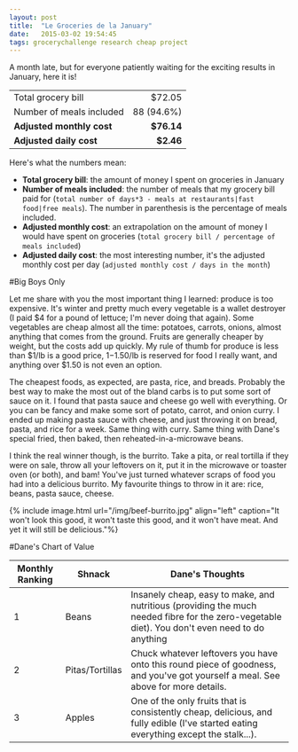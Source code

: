 ```yaml
---
layout: post
title:  "Le Groceries de la January"
date:   2015-03-02 19:54:45
tags: grocerychallenge research cheap project
---
```


A month late, but for everyone patiently waiting for the exciting results in January, here it is!

|                          |            |
|:-------------------------|-----------:|
| Total grocery bill       | $72.05     |
| Number of meals included | 88 (94.6%) |
| **Adjusted monthly cost**    | **$76.14**     |
| **Adjusted daily cost**      | **$2.46**      |


Here's what the numbers mean:

 - **Total grocery bill**: the amount of money I spent on groceries in January
 - **Number of meals included**: the number of meals that my grocery bill paid for (`total number of days*3 - meals at restaurants|fast food|free meals`). The number in parenthesis is the percentage of meals included.
 - **Adjusted monthly cost**: an extrapolation on the amount of money I would have spent on groceries (`total grocery bill / percentage of meals included`)
 - **Adjusted daily cost**: the most interesting number, it's the adjusted monthly cost per day (`adjusted monthly cost / days in the month`)

#Big Boys Only

Let me share with you the most important thing I learned: produce is too expensive. It's winter and pretty much every vegetable is a wallet destroyer (I paid $4 for a pound of lettuce; I'm never doing that again). Some vegetables are cheap almost all the time: potatoes, carrots, onions, almost anything that comes from the ground. Fruits are generally cheaper by weight, but the costs add up quickly. My rule of thumb for produce is less than $1/lb is a good price, $1-$1.50/lb is reserved for food I really want, and anything over $1.50 is not even an option.

The cheapest foods, as expected, are pasta, rice, and breads. Probably the best way to make the most out of the bland carbs is to put some sort of sauce on it. I found that pasta sauce and cheese go well with everything. Or you can be fancy and make some sort of potato, carrot, and onion curry. I ended up making pasta sauce with cheese, and just throwing it on bread, pasta, and rice for a week. Same thing with curry. Same thing with Dane's special fried, then baked, then reheated-in-a-microwave beans.

I think the real winner though, is the burrito. Take a pita, or real tortilla if they were on sale, throw all your leftovers on it, put it in the microwave or toaster oven (or both), and bam! You've just turned whatever scraps of food you had into a delicious burrito. My favourite things to throw in it are: rice, beans, pasta sauce, cheese.

{% include image.html url="/img/beef-burrito.jpg" align="left" caption="It won't look this good, it won't taste this good, and it won't have meat. And yet it will still  be delicious."%}

#Dane's Chart of Value

| Monthly Ranking | Shnack          | Dane's Thoughts                                                                                                                                 |
|-----------------|-----------------|-------------------------------------------------------------------------------------------------------------------------------------------------|
| 1               | Beans           | Insanely cheap, easy to make, and nutritious (providing the much needed fibre for the zero-vegetable diet). You don't even need to do anything  |
| 2               | Pitas/Tortillas | Chuck whatever leftovers you have onto this round piece of goodness, and you've got yourself a meal. See above for more details.                |
| 3               | Apples          | One of the only fruits that is consistently cheap, delicious, and fully edible (I've started eating everything except the stalk...).            |
